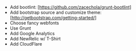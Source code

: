 * Add bootlint: [https://github.com/zacechola/grunt-bootlint]
* Add bootstrap source and customize theme: [http://getbootstrap.com/getting-started/]
* Choose fancy webfonts
* Use Grunt
* Add Google Analytics
* Add NewRelic w/ T-Shirt
* Add CloudFlare